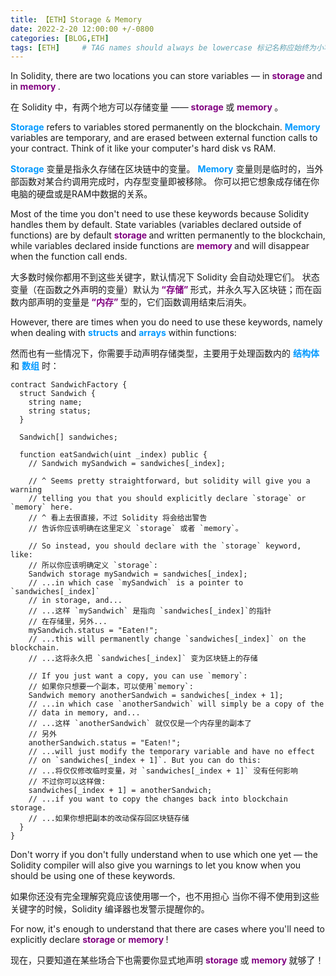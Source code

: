 ```yaml
---
title: 【ETH】Storage & Memory
date: 2022-2-20 12:00:00 +/-0800
categories: [BLOG,ETH]
tags: [ETH]     # TAG names should always be lowercase 标记名称应始终为小写
---
```


<!---

<font color="#800080"><b> 私有 </b></font>
<b><font color="#0099ff">结构体类型</font></b>
> **
```solidity
```

--->

In Solidity, there are two locations you can store variables — in <font color="#800080"><b> storage </b></font> and in <font color="#800080"><b> memory </b></font>.

在 Solidity 中，有两个地方可以存储变量 —— <font color="#800080"><b> storage </b></font> 或 <font color="#800080"><b> memory </b></font>。

<b><font color="#0099ff">Storage</font></b> refers to variables stored permanently on the blockchain. <b><font color="#0099ff">Memory</font></b> variables are temporary, and are erased between external function calls to your contract. Think of it like your computer's hard disk vs RAM.

<b><font color="#0099ff">Storage</font></b> 变量是指永久存储在区块链中的变量。 <b><font color="#0099ff">Memory</font></b> 变量则是临时的，当外部函数对某合约调用完成时，内存型变量即被移除。 你可以把它想象成存储在你电脑的硬盘或是RAM中数据的关系。

Most of the time you don't need to use these keywords because Solidity handles them by default. State variables (variables declared outside of functions) are by default <font color="#800080"><b> storage </b></font> and written permanently to the blockchain, while variables declared inside functions are <font color="#800080"><b> memory </b></font> and will disappear when the function call ends.

大多数时候你都用不到这些关键字，默认情况下 Solidity 会自动处理它们。 状态变量（在函数之外声明的变量）默认为<font color="#800080"><b> “存储” </b></font>形式，并永久写入区块链；而在函数内部声明的变量是<font color="#800080"><b> “内存” </b></font>型的，它们函数调用结束后消失。

However, there are times when you do need to use these keywords, namely when dealing with <b><font color="#0099ff">structs</font></b> and <b><font color="#0099ff">arrays</font></b> within functions:

然而也有一些情况下，你需要手动声明存储类型，主要用于处理函数内的  <b><font color="#0099ff">结构体</font></b> 和 <b><font color="#0099ff">数组</font></b> 时：

```solidity
contract SandwichFactory {
  struct Sandwich {
    string name;
    string status;
  }

  Sandwich[] sandwiches;

  function eatSandwich(uint _index) public {
    // Sandwich mySandwich = sandwiches[_index];

    // ^ Seems pretty straightforward, but solidity will give you a warning
    // telling you that you should explicitly declare `storage` or `memory` here.
    // ^ 看上去很直接，不过 Solidity 将会给出警告
    // 告诉你应该明确在这里定义 `storage` 或者 `memory`。

    // So instead, you should declare with the `storage` keyword, like:
    // 所以你应该明确定义 `storage`:
    Sandwich storage mySandwich = sandwiches[_index];
    // ...in which case `mySandwich` is a pointer to `sandwiches[_index]`
    // in storage, and...
    // ...这样 `mySandwich` 是指向 `sandwiches[_index]`的指针
    // 在存储里，另外...
    mySandwich.status = "Eaten!";
    // ...this will permanently change `sandwiches[_index]` on the blockchain.
    // ...这将永久把 `sandwiches[_index]` 变为区块链上的存储

    // If you just want a copy, you can use `memory`:
    // 如果你只想要一个副本，可以使用`memory`:
    Sandwich memory anotherSandwich = sandwiches[_index + 1];
    // ...in which case `anotherSandwich` will simply be a copy of the
    // data in memory, and...
    // ...这样 `anotherSandwich` 就仅仅是一个内存里的副本了
    // 另外
    anotherSandwich.status = "Eaten!";
    // ...will just modify the temporary variable and have no effect
    // on `sandwiches[_index + 1]`. But you can do this:
    // ...将仅仅修改临时变量，对 `sandwiches[_index + 1]` 没有任何影响
    // 不过你可以这样做:
    sandwiches[_index + 1] = anotherSandwich;
    // ...if you want to copy the changes back into blockchain storage.
    // ...如果你想把副本的改动保存回区块链存储
  }
}
```

Don't worry if you don't fully understand when to use which one yet — the Solidity compiler will also give you warnings to let you know when you should be using one of these keywords.

如果你还没有完全理解究竟应该使用哪一个，也不用担心 当你不得不使用到这些关键字的时候，Solidity 编译器也发警示提醒你的。

For now, it's enough to understand that there are cases where you'll need to explicitly declare <font color="#800080"><b> storage </b></font> or <font color="#800080"><b> memory </b></font>!

现在，只要知道在某些场合下也需要你显式地声明 <font color="#800080"><b> storage </b></font> 或 <font color="#800080"><b> memory </b></font>就够了！
